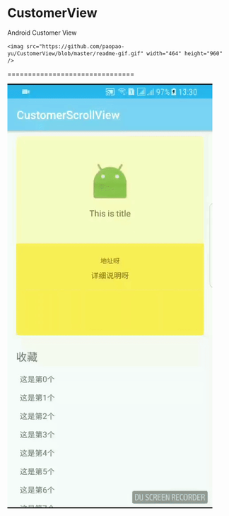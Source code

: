 # CustomerView
Android Customer View

```
<imag src="https://github.com/paopao-yu/CustomerView/blob/master/readme-gif.gif" width="464" height="960" />

```



===============================

![img](https://github.com/paopao-yu/CustomerView/blob/master/readme-gif.gif) 